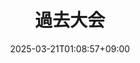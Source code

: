 ---
date: '2025-03-21T01:08:57+09:00'
draft: false
title: '過去大会'
divContent: true
addSeparator: true
hideMeta: true
---
